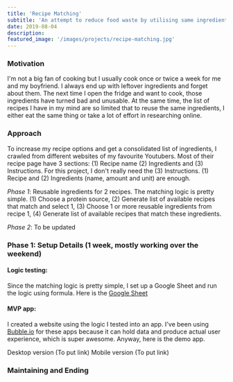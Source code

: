 ```yaml
---
title: 'Recipe Matching'
subtitle: 'An attempt to reduce food waste by utilising same ingredients'
date: 2019-08-04
description:
featured_image: '/images/projects/recipe-matching.jpg'
---
```

### Motivation
I'm not a big fan of cooking but I usually cook once or twice a week for me and my boyfriend. I always end up with leftover ingredients and forget about them. The next time I open the fridge and want to cook, those ingredients have turned bad and unusable. At the same time, the list of recipes I have in my mind are so limited that to reuse the same ingredients, I either eat the same thing or take a lot of effort in researching online.

### Approach
To increase my recipe options and get a consolidated list of ingredients, I crawled from different websites of my favourite Youtubers. Most of their recipe page have 3 sections: (1) Recipe name (2) Ingredients and (3) Instructions. For this project, I don't really need the (3) Instructions. (1) Recipe and (2) Ingredients (name, amount and unit) are enough.

_Phase 1_: Reusable ingredients for 2 recipes. The matching logic is pretty simple. (1) Choose a protein source, (2) Generate list of available recipes that match and select 1, (3) Choose 1 or more reusable ingredients from recipe 1, (4) Generate list of available recipes that match these ingredients.

_Phase 2_: To be updated

### Phase 1: Setup Details (1 week, mostly working over the weekend)
#### Logic testing:
Since the matching logic is pretty simple, I set up a Google Sheet and run the logic using formula. Here is the [Google Sheet]("https://docs.google.com/spreadsheets/d/1CzZqHVZELZlCeCl2wBHwcSyZhGb-BVqI80XgOjIfeAo/edit?usp=sharing")

#### MVP app:
I created a website using the logic I tested into an app. I've been using [Bubble.io]("https://bubble.io") for these apps because it can hold data and produce actual user experience, which is super awesome. Anyway, here is the demo app.

Desktop version (To put link)
Mobile version (To put link)


### Maintaining and Ending
